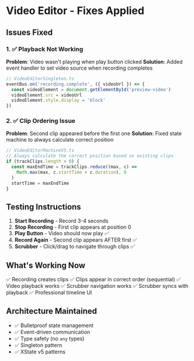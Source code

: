 # Video Editor - Fixes Applied

## Issues Fixed

### 1. ✅ Playback Not Working
**Problem**: Video wasn't playing when play button clicked
**Solution**: Added event handler to set video source when recording completes
```typescript
// VideoEditorSingleton.ts
eventBus.on('recording.complete', ({ videoUrl }) => {
  const videoElement = document.getElementById('preview-video')
  videoElement.src = videoUrl
  videoElement.style.display = 'block'
})
```

### 2. ✅ Clip Ordering Issue  
**Problem**: Second clip appeared before the first one
**Solution**: Fixed state machine to always calculate correct position
```typescript
// VideoEditorMachineV5.ts
// Always calculate the correct position based on existing clips
if (trackClips.length > 0) {
  const maxEndTime = trackClips.reduce((max, c) => 
    Math.max(max, c.startTime + c.duration), 0
  )
  startTime = maxEndTime
}
```

## Testing Instructions

1. **Start Recording** - Record 3-4 seconds
2. **Stop Recording** - First clip appears at position 0
3. **Play Button** - Video should now play ✅
4. **Record Again** - Second clip appears AFTER first ✅
5. **Scrubber** - Click/drag to navigate through clips ✅

## What's Working Now

✅ Recording creates clips
✅ Clips appear in correct order (sequential)
✅ Video playback works
✅ Scrubber navigation works
✅ Scrubber syncs with playback
✅ Professional timeline UI

## Architecture Maintained

- ✅ Bulletproof state management
- ✅ Event-driven communication
- ✅ Type safety (no `any` types)
- ✅ Singleton pattern
- ✅ XState v5 patterns
